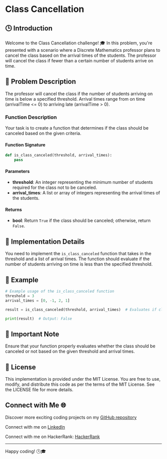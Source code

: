 # Class Cancellation 

## 🕒 Introduction

Welcome to the Class Cancellation challenge! 🎓 In this problem, you're presented with a scenario where a Discrete Mathematics professor plans to cancel the class based on the arrival times of the students. The professor will cancel the class if fewer than a certain number of students arrive on time.

## 📝 Problem Description

The professor will cancel the class if the number of students arriving on time is below a specified threshold. Arrival times range from on time (arrivalTime <= 0) to arriving late (arrivalTime > 0).

### Function Description

Your task is to create a function that determines if the class should be canceled based on the given criteria.

#### Function Signature

```python
def is_class_canceled(threshold, arrival_times):
    pass
```

#### Parameters

- **threshold**: An integer representing the minimum number of students required for the class not to be canceled.
- **arrival_times**: A list or array of integers representing the arrival times of the students.

#### Returns

- **bool**: Return `True` if the class should be canceled; otherwise, return `False`.

## 🧠 Implementation Details

You need to implement the `is_class_canceled` function that takes in the threshold and a list of arrival times. The function should evaluate if the number of students arriving on time is less than the specified threshold.

## 🌟 Example

```python
# Example usage of the is_class_canceled function
threshold = 3
arrival_times = [0, -1, 2, 1]

result = is_class_canceled(threshold, arrival_times)  # Evaluates if class should be canceled

print(result)  # Output: False
```

## 🚨 Important Note

Ensure that your function properly evaluates whether the class should be canceled or not based on the given threshold and arrival times.

## 📜 License

This implementation is provided under the MIT License. You are free to use, modify, and distribute this code as per the terms of the MIT License. See the LICENSE file for more details.

## Connect with Me 🌐 

Discover more exciting coding projects on my [GitHub repository](https://github.com/Maham-j)

Connect with me on [LinkedIn](https://www.linkedin.com/in/maham-jamil-268584267)

Connect with me on HackerRank: [HackerRank ](https://www.hackerrank.com/maham_jamil)

---

Happy coding! 🕒🎓
